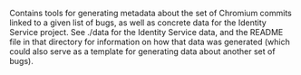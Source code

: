 Contains tools for generating metadata about the set of Chromium commits linked
to a given list of bugs, as well as concrete data for the Identity Service
project. See ./data for the Identity Service data, and the README file in that
directory for information on how that data was generated (which could also serve
as a template for generating data about another set of bugs).
